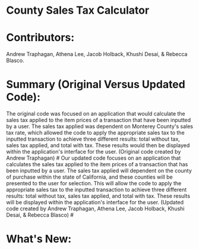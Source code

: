 # County Sales Tax Calculator
# Contributors: 
  Andrew Traphagan, Athena Lee, Jacob Holback, Khushi Desai, & Rebecca Blasco.
# Summary (Original Versus Updated Code):
  The original code was focused on an application that would calculate the sales tax applied to the item prices of a transaction that have been inputted by a user. The sales tax applied was dependent on Monterey County's sales tax rate, which allowed the code to apply the appropriate sales tax to the inputted transaction to achieve three different results: total without tax, sales tax applied, and total with tax. These results would then be displayed within the application's interface for the user. (Original code created by Andrew Traphagan) #
  Our updated code focuses on an application that calculates the sales tax applied to the item prices of a transaction that has been inputted by a user. The sales tax applied will dependent on the county of purchase within the state of California, and these counties will be presented to the user for selection. This will allow the code to apply the appropriate sales tax to the inputted transaction to achieve three different results: total without tax, sales tax applied, and total with tax. These results will be displayed within the application's interface for the user. (Updated code created by Andrew Traphagan, Athena Lee, Jacob Holback, Khushi Desai, & Rebecca Blasco) #
# What's New:
